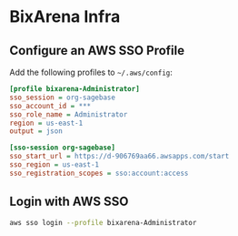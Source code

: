 # BixArena Infra

## Configure an AWS SSO Profile

Add the following profiles to `~/.aws/config`:

```ini
[profile bixarena-Administrator]
sso_session = org-sagebase
sso_account_id = ***
sso_role_name = Administrator
region = us-east-1
output = json

[sso-session org-sagebase]
sso_start_url = https://d-906769aa66.awsapps.com/start
sso_region = us-east-1
sso_registration_scopes = sso:account:access
```

## Login with AWS SSO

```bash
aws sso login --profile bixarena-Administrator
```
